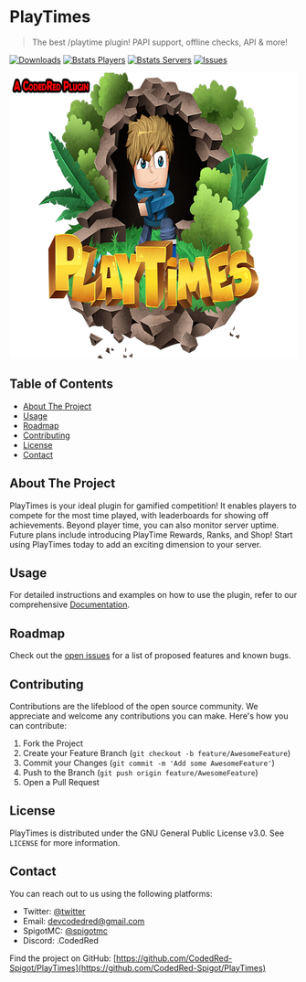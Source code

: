 # PlayTimes
> The best /playtime plugin! PAPI support, offline checks, API & more!

[![Downloads][downloads-shield]][downloads-url]
[![Bstats Players][bstatsp-shield]][bstatsp-url]
[![Bstats Servers][bstatss-shield]][bstatss-url]
[![Issues][issues-shield]][issues-url]

<p align="center">
  <a href="https://github.com/CodedRed-Spigot/PlayTimes">
     <img src="logo.png" alt="PlayTimes logo" width="750" height="500">
  </a>
</p>

## Table of Contents
- [About The Project](#about-the-project)
- [Usage](#usage)
- [Roadmap](#roadmap)
- [Contributing](#contributing)
- [License](#license)
- [Contact](#contact)

## About The Project

PlayTimes is your ideal plugin for gamified competition! It enables players to compete for the most time played, with leaderboards for showing off achievements. Beyond player time, you can also monitor server uptime. Future plans include introducing PlayTime Rewards, Ranks, and Shop! Start using PlayTimes today to add an exciting dimension to your server.

## Usage

For detailed instructions and examples on how to use the plugin, refer to our comprehensive [Documentation](https://github.com/CodedRed-Spigot/PlayTimes/wiki).

## Roadmap

Check out the [open issues](https://github.com/CodedRed-Spigot/PlayTimes/issues) for a list of proposed features and known bugs.

## Contributing

Contributions are the lifeblood of the open source community. We appreciate and welcome any contributions you can make. Here's how you can contribute:

1. Fork the Project
2. Create your Feature Branch (`git checkout -b feature/AwesomeFeature`)
3. Commit your Changes (`git commit -m 'Add some AwesomeFeature'`)
4. Push to the Branch (`git push origin feature/AwesomeFeature`)
5. Open a Pull Request

## License

PlayTimes is distributed under the GNU General Public License v3.0. See `LICENSE` for more information.

## Contact

You can reach out to us using the following platforms:

- Twitter: [@twitter](https://twitter.com/devcodedred)
- Email: devcodedred@gmail.com
- SpigotMC: [@spigotmc](https://www.spigotmc.org/resources/authors/codedred.421005/)
- Discord: .CodedRed

Find the project on GitHub: [https://github.com/CodedRed-Spigot/PlayTimes](https://github.com/CodedRed-Spigot/PlayTimes)

<!-- MARKDOWN LINKS & IMAGES -->
[downloads-shield]: https://img.shields.io/spiget/downloads/58858?style=for-the-badge
[downloads-url]: https://www.spigotmc.org/resources/playtimes-check-players-playtime-server-uptime.58858/
[bstatsp-shield]: https://img.shields.io/bstats/players/5289?style=for-the-badge
[bstatsp-url]: https://bstats.org/plugin/bukkit/PlayTimes/5289
[bstatss-shield]: https://img.shields.io/bstats/servers/5289?color=orange&style=for-the-badge
[bstatss-url]: https://bstats.org/plugin/bukkit/PlayTimes/5289
[issues-shield]: https://img.shields.io/github/issues/CodedRed-Spigot/PlayTimes.svg?style=for-the-badge
[issues-url]: https://github.com/CodedRed-Spigot/PlayTimes/issues
[license-shield]: https://img.shields.io/github/license/CodedRed-Spigot/PlayTimes.svg?
